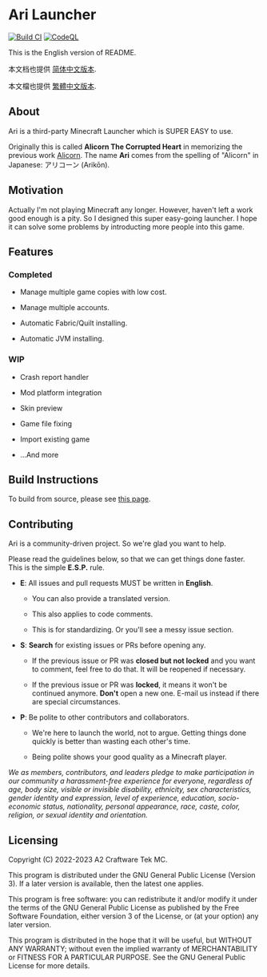 # Ari Launcher

[![Build CI](https://github.com/Andy-K-Sparklight/Ari/actions/workflows/build.yml/badge.svg)](https://github.com/Andy-K-Sparklight/Ari/actions/workflows/build.yml) [![CodeQL](https://github.com/Andy-K-Sparklight/Ari/actions/workflows/codeql.yml/badge.svg)](https://github.com/Andy-K-Sparklight/Ari/actions/workflows/codeql.yml)

This is the English version of README.

本文档也提供 [简体中文版本](./docs/README-CN.md).

本文檔也提供 [繁體中文版本](./docs/README-TW.md).

## About

Ari is a third-party Minecraft Launcher which is SUPER EASY to use.

Originally this is called **Alicorn The Corrupted Heart** in memorizing the previous work [Alicorn](https://github.com/Andy-K-Sparklight/Alicorn). The name **Ari** comes from the spelling of "Alicorn" in Japanese: アリコーン (Arikōn).

## Motivation

Actually I'm not playing Minecraft any longer. However, haven't left a work good enough is a pity. So I designed this super easy-going launcher. I hope it can solve some problems by introducting more people into this game.

## Features

### Completed

- Manage multiple game copies with low cost.

- Manage multiple accounts.

- Automatic Fabric/Quilt installing.

- Automatic JVM installing.

### WIP

- Crash report handler

- Mod platform integration

- Skin preview

- Game file fixing

- Import existing game

- ...And more

## Build Instructions

To build from source, please see [this page](./docs/Build.md).

## Contributing

Ari is a community-driven project. So we're glad you want to help.

Please read the guidelines below, so that we can get things done faster. This is the simple **E.S.P.** rule.

- **E**: All issues and pull requests MUST be written in **English**.

  - You can also provide a translated version.

  - This also applies to code comments.

  - This is for standardizing. Or you'll see a messy issue section.

- **S**: **Search** for existing issues or PRs before opening any.

  - If the previous issue or PR was **closed but not locked** and you want to comment, feel free to do that. It will be reopened if necessary.

  - If the previous issue or PR was **locked**, it means it won't be continued anymore. **Don't** open a new one. E-mail us instead if there are special circumstances.

- **P**: Be polite to other contributors and collaborators.

  - We're here to launch the world, not to argue. Getting things done quickly is better than wasting each other's time.

  - Being polite shows your good quality as a Minecraft player.

_We as members, contributors, and leaders pledge to make participation in our community a harassment-free experience for everyone, regardless of age, body size, visible or invisible disability, ethnicity, sex characteristics, gender identity and expression, level of experience, education, socio-economic status, nationality, personal appearance, race, caste, color, religion, or sexual identity and orientation._

## Licensing

Copyright (C) 2022-2023 A2 Craftware Tek MC.

This program is distributed under the GNU General Public License (Version 3). If a later version is available, then the latest one applies.

This program is free software: you can redistribute it and/or modify it under the terms of the GNU General Public License as published by the Free Software Foundation, either version 3 of the License, or (at your option) any later version.

This program is distributed in the hope that it will be useful, but WITHOUT ANY WARRANTY; without even the implied warranty of MERCHANTABILITY or FITNESS FOR A PARTICULAR PURPOSE. See the GNU General Public License for more details.

#
